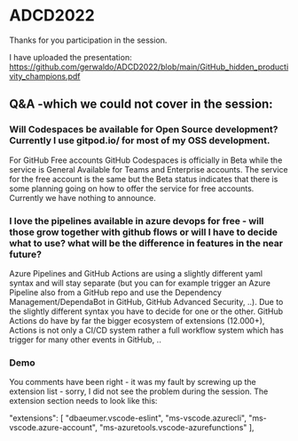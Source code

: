 # ADCD2022

Thanks for you participation in the session.

I have uploaded the presentation: https://github.com/gerwaldo/ADCD2022/blob/main/GitHub_hidden_productivity_champions.pdf


## Q&A -which we could not cover in the session:

### Will Codespaces be available for Open Source development? Currently I use gitpod.io/ for most of my OSS development.
For GitHub Free accounts GitHub Codespaces is officially in Beta while the service is General Available for Teams and Enterprise accounts.
The service for the free account is the same but the Beta status indicates that there is some planning going on how to offer the service for free accounts. Currently we have nothing to announce. 

### I love the pipelines available in azure devops for free - will those grow together with github flows or will I have to decide what to use? what will be the difference in features in the near future?
Azure Pipelines and GitHub Actions are using a slightly different yaml syntax and will stay separate (but you can for example trigger an Azure Pipeline also from a GitHub repo and use the Dependency Management/DependaBot in GitHub, GitHub Advanced Security, ..). Due to the slightly different syntax you have to decide for one or the other. GitHub Actions do have by far the bigger ecosystem of extensions (12.000+), Actions is not only a CI/CD system rather a full workflow system which has trigger for many other events in GitHub, ..

### Demo
You comments have been right - it was my fault by screwing up the extension list - sorry, I did not see the problem during the session.
The extension section needs to look like this: 	

"extensions": [
		"dbaeumer.vscode-eslint",
		"ms-vscode.azurecli",
		"ms-vscode.azure-account",
		"ms-azuretools.vscode-azurefunctions"
	],

